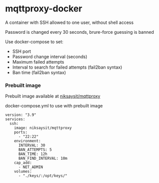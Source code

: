 # mqttproxy-docker

A container with SSH allowed to one user, without shell access

Password is changed every 30 seconds, brure-force guessing is banned

Use docker-compose to set:
* SSH port
* Password change interval (seconds)
* Maximum failed attempts
* Interval to search for failed attempts (fail2ban syntax)
* Ban time (fail2ban syntax)

### Prebuilt image

Prebuilt image available at [niksaysit/mqttproxy](https://hub.docker.com/r/niksaysit/mqttproxy)

docker-compose.yml to use with prebuilt image
```
version: "3.9"
services:
  ssh:
    image: niksaysit/mqttproxy
    ports:
      - "22:22"
    environment:
      INTERVAL: 30
      BAN_ATTEMPTS: 5
      BAN_TIME: 12h
      BAN_FIND_INTERVAL: 10m
    cap_add:
      - NET_ADMIN
    volumes:
      - "./keys/:/opt/keys/"
